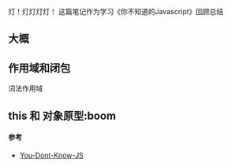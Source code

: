 灯！灯灯灯灯！
这篇笔记作为学习《你不知道的Javascript》回顾总结

## 大概

## 作用域和闭包
词法作用域
## this 和 对象原型:boom


#### 参考
* [You-Dont-Know-JS](https://github.com/getify/You-Dont-Know-JS)